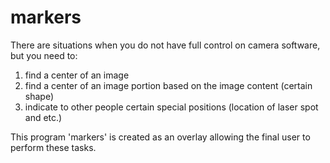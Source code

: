# markers
There are situations when you do not have full control on camera software, but you need to:
1. find a center of an image
2. find a center of an image portion based on the image content (certain shape)
3. indicate to other people certain special positions (location of laser spot and etc.)

This program 'markers' is created as an overlay allowing the final user to perform these tasks.
